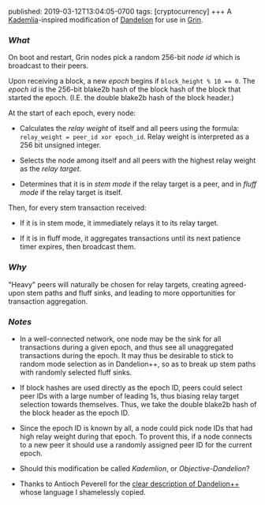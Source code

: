 published: 2019-03-12T13:04:05-0700
tags:      [cryptocurrency]
+++
A [Kademlia](https://en.wikipedia.org/wiki/Kademlia)-inspired modification of [Dandelion](https://arxiv.org/abs/1701.04439) for use in [Grin](https://grin-tech.org/).

### _What_

On boot and restart, Grin nodes pick a random 256-bit _node id_ which is broadcast to their peers.

Upon receiving a block, a new _epoch_ begins if `block_height % 10 == 0`. The _epoch id_ is the 256-bit blake2b hash of the block hash of the block that started the epoch. (I.E. the double blake2b hash of the block header.)

At the start of each epoch, every node:

- Calculates the _relay weight_ of itself and all peers using the formula: `relay_weight = peer_id xor epoch_id`. Relay weight is interpreted as a 256 bit unsigned integer.

- Selects the node among itself and all peers with the highest relay weight as the _relay target_.

- Determines that it is in _stem mode_ if the relay target is a peer, and in _fluff mode_ if the relay target is itself.

Then, for every stem transaction received:

- If it is in stem mode, it immediately relays it to its relay target.

- If it is in fluff mode, it aggregates transactions until its next patience timer expires, then broadcast them.

### _Why_

"Heavy" peers will naturally be chosen for relay targets, creating agreed-upon stem paths and fluff sinks, and leading to more opportunities for transaction aggregation.

### _Notes_

- In a well-connected network, one node may be the sink for all transactions during a given epoch, and thus see all unaggregated transactions during the epoch. It may thus be desirable to stick to random mode selection as in Dandelion++, so as to break up stem paths with randomly selected fluff sinks.

- If block hashes are used directly as the epoch ID, peers could select peer IDs with a large number of leading 1s, thus biasing relay target selection towards themselves. Thus, we take the double blake2b hash of the block header as the epoch ID.

- Since the epoch ID is known by all, a node could pick node IDs that had high relay weight during that epoch. To provent this, if a node connects to a new peer it should use a randomly assigned peer ID for the current epoch.

- Should this modification be called _Kademlion_, or _Objective-Dandelion_?

- Thanks to Antioch Peverell for the [clear description of Dandelion++](https://github.com/mimblewimble/grin/issues/2176) whose language I shamelessly copied.
